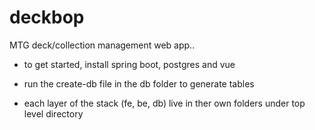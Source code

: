 # deckbop

MTG deck/collection management web app..

- to get started, install spring boot, postgres and vue

- run the create-db file in the db folder to generate tables

- each layer of the stack (fe, be, db) live in ther own folders under top level directory